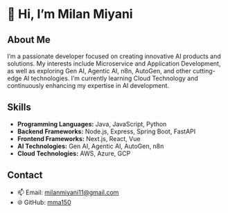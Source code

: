 # 👋 Hi, I’m Milan Miyani

## About Me

I’m a passionate developer focused on creating innovative AI products and solutions. My interests include Microservice and Application Development, as well as exploring Gen AI, Agentic AI, n8n, AutoGen, and other cutting-edge AI technologies. I’m currently learning Cloud Technology and continuously enhancing my expertise in AI development.

## Skills

- **Programming Languages:** Java, JavaScript, Python
- **Backend Frameworks:** Node.js, Express, Spring Boot, FastAPI
- **Frontend Frameworks:** Next.js, React, Vue
- **AI Technologies:** Gen AI, Agentic AI, AutoGen, n8n
- **Cloud Technologies:** AWS, Azure, GCP

## Contact

- 📫 Email: milanmiyani11@gmail.com
- 🌐 GitHub: [mma150](https://github.com/mma150)

<!---
mma150/mma150 is a ✨ special ✨ repository because its `README.md` (this file) appears on your GitHub profile.
You can click the Preview link to take a look at your changes.
--->
